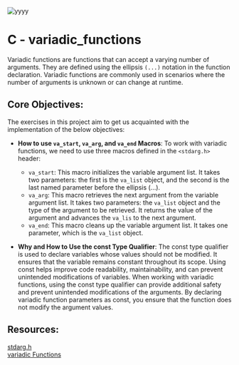 ![yyyy](https://github.com/ehoneahobed/alx-low_level_programming/assets/121310192/ff46793a-8bf8-49eb-aa06-6305fafa536f)
# C - variadic_functions  
Variadic functions are functions that can accept a varying number of arguments. They are defined using the ellipsis `(...)` notation in the function declaration. Variadic functions are commonly used in scenarios where the number of arguments is unknown or can change at runtime.  
## Core Objectives:  
The exercises in this project aim to get us acquainted with the implementation of the below objectives:  
* __How to use `va_start`, `va_arg`, and `va_end` Macros__: To work with variadic functions, we need to use three macros defined in the `<stdarg.h>` header:
    * `va_start`: This macro initializes the variable argument list. It takes two parameters: the first is the `va_list` object, and the second is the last named parameter before the ellipsis (...).  
    * `va_arg`: This macro retrieves the next argument from the variable argument list. It takes two parameters: the `va_list` object and the type of the argument to be retrieved. It returns the value of the argument and advances the `va_lis` to the next argument.  
    * `va_end`: This macro cleans up the variable argument list. It takes one parameter, which is the `va_list` object.
   
* __Why and How to Use the const Type Qualifier__: The const type qualifier is used to declare variables whose values should not be modified. It ensures that the variable remains constant throughout its scope. Using const helps improve code readability, maintainability, and can prevent unintended modifications of variables.
When working with variadic functions, using the const type qualifier can provide additional safety and prevent unintended modifications of the arguments. By declaring variadic function parameters as const, you ensure that the function does not modify the argument values.
## Resources:  
[stdarg.h](https://en.wikipedia.org/wiki/Stdarg.h)  
[variadic Functions](https://www.gnu.org/software/libc/manual/html_node/Variadic-Functions.html)
